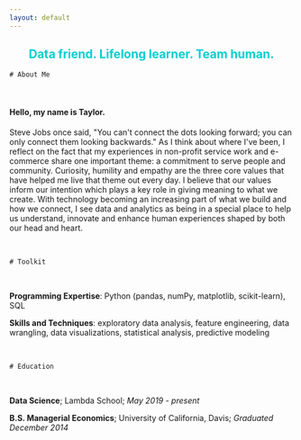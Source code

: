 ```yaml
---
layout: default
---
```


<h2 style='text-align:center;color:DarkTurquoise'>Data friend. Lifelong learner. Team human.</h2>

```
# About Me
```

<br>

#### Hello, my name is Taylor.

Steve Jobs once said, "You can't connect the dots looking forward; you can only connect them looking backwards." As I think about where I've been, I reflect on the fact that my experiences in non-profit service work and e-commerce share one important theme: a commitment to serve people and community. Curiosity, humility and empathy are the three core values that have helped me live that theme out every day. I believe that our values inform our intention which plays a key role in giving meaning to what we create. With technology becoming an increasing part of what we build and how we connect, I see data and analytics as being in a special place to help us understand, innovate and enhance human experiences shaped by both our head and heart.

<br>

```
# Toolkit
```

<br>

**Programming Expertise**: Python (pandas, numPy, matplotlib, scikit-learn), SQL

**Skills and Techniques**: exploratory data analysis, feature engineering, data wrangling, data visualizations, statistical analysis, predictive modeling

<br>

```
# Education
```

<br>

**Data Science**; Lambda School; _May 2019 - present_

**B.S. Managerial Economics**; University of California, Davis; _Graduated December 2014_
